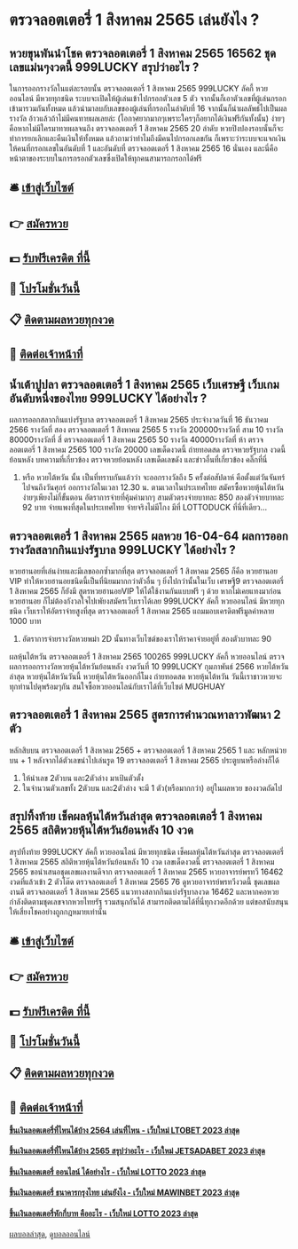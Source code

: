 # ตรวจลอตเตอรี่ 1 สิงหาคม 2565 เล่นยังไง ?
## หวยขุนพันนำโชค ตรวจลอตเตอรี่ 1 สิงหาคม 2565 16562 ชุดเลขแม่นๆงวดนี้ 999LUCKY สรุปว่าอะไร ?
ในการออกรางวัลในแต่ละรอบนั้น ตรวจลอตเตอรี่ 1 สิงหาคม 2565 999LUCKY ลัคกี้ หวยออนไลน์ มีหวยทุกชนิด ระบบจะเปิดให้ผู้เล่นเข้าไปกรอกตัวเลข 5 ตัว จากนั้นก็เอาตัวเลขที่ผู้เล่นกรอกเข้ามารวมกันทั้งหมด แล้วนำมาลบกับเลขของผู้เล่นที่กรอกในลำดับที่ 16 จากนั้นก็นำผลลัพธ์ไปเป็นผลรางวัล
อ้าวแล้วถ้าไม่มีคนทายผลเลยล่ะ (โอกาศยากมากๆเพราะใครๆก็อยากได้เงินฟรีกันทั้งนั้น)
ง่ายๆคือหากไม่มีใครมาทายผลจนถึง ตรวจลอตเตอรี่ 1 สิงหาคม 2565 20 ลำดับ หวยปิงปองรอบนั้นก็จะทำการยกเลิกและคืนเงินให้ทั้งหมด
แล้วถามว่าทำไมถึงมีคนไปกรอกเลขกัน ก็เพราะว่าระบบจะแจกเงินให้คนที่กรอกเลขในอันดับที่ 1 และอันดับที่ ตรวจลอตเตอรี่ 1 สิงหาคม 2565 16 นั่นเอง
และนี่คือหน้าตาของระบบในการกรอกตัวเลขซึ่งเปิดให้ทุกคนสามารถกรอกได้ฟรี

## 🛎 [เข้าสู่เว็บไซต์](https://bit.ly/3BG5bNw)
## 👉 [สมัครหวย](https://bit.ly/3BG5bNw)
## 💵 [รับฟรีเครดิต ที่นี้](https://bit.ly/3C3mvgS)
## 👑 [โปรโมชั่นวันนี้](https://bit.ly/3C3mvgS)
## 📋 [ติดตามผลหวยทุกงวด](https://bit.ly/3C3mvgS)
## 📱 [ติดต่อเจ้าหน้าที่](https://bit.ly/3C3mvgS)

## น้ำเต้าปูปลา ตรวจลอตเตอรี่ 1 สิงหาคม 2565 เว็บเศรษฐี เว็บเกมอันดับหนึ่งของไทย 999LUCKY ได้อย่างไร ?
ผลการออกสลากกินแบ่งรัฐบาล ตรวจลอตเตอรี่ 1 สิงหาคม 2565 ประจำงวดวันที่ 16 ธันวาคม 2566
รางวัลที่ สอง ตรวจลอตเตอรี่ 1 สิงหาคม 2565 5 รางวัล 200000รางวัลที่ สาม 10 รางวัล 80000รางวัลที่ สี่ ตรวจลอตเตอรี่ 1 สิงหาคม 2565 50 รางวัล 40000รางวัลที่ ห้า ตรวจลอตเตอรี่ 1 สิงหาคม 2565 100 รางวัล 20000
 เลขเด็ดงวดนี้ ถ่ายทอดสด ตรวจหวยรัฐบาล งวดนี้ ย้อนหลัง 
บทความที่เกี่ยวข้อง
ตรวจหวยย้อนหลัง เลขเด็ดเลขดัง และข่าวอื่นที่เกี่ยวข้อง คลิ๊กที่นี่
1. หรือ หวยไต้หวัน นั้น เป็นที่ทราบกันแล้วว่า จะออกรางวัลถึง 5 ครั้งต่อสัปดาห์ คือตั้งแต่วันจันทร์ไปจนถึงวันศุกร์ ออกรางวัลในเวลา 12.30 น. ตามเวลาในประเทศไทย สมัครซื้อหวยหุ้นไต้หวัน ง่ายๆเพียงไม่กี่ขั้นตอน อัตราการจ่ายที่คุ้มค่ามากๆ สามตัวตรงจ่ายบาทละ 850 สองตัวจ่ายบาทละ 92 บาท จ่ายแพงที่สุดในประเทศไทย จ่ายจริงไม่มีโกง มีที่ LOTTODUCK ที่นี่ที่เดียว…

## ตรวจลอตเตอรี่ 1 สิงหาคม 2565 ผลหวย 16-04-64 ผลการออกรางวัลสลากกินแบ่งรัฐบาล 999LUCKY ได้อย่างไร ?
หวยฮานอยที่เล่นง่ายและมีเลขออกซ้ำมากที่สุด ตรวจลอตเตอรี่ 1 สิงหาคม 2565 ก็คือ หวยฮานอย VIP ทำให้หวยฮานอยชนิดนี้เป็นที่นิยมมากกว่าตัวอื่น ๆ ยิ่งไปกว่านั้นในเว็บ เศรษฐี9 ตรวจลอตเตอรี่ 1 สิงหาคม 2565 ก็ยังมี สูตรหวยฮานอยVIP ให้ได้ใช้งานกันแบบฟรี ๆ ด้วย หากไม่เคยแทงมาก่อน หวยฮานอย ก็ไม่ต้องกังวลใจไปเพัยงสมัครเว็บเราได้เลย 999LUCKY ลัคกี้ หวยออนไลน์ มีหวยทุกชนิด เว็บเราให้อัตราจ่ายสูงที่สุด ตรวจลอตเตอรี่ 1 สิงหาคม 2565 แถมมอบเครดิตฟรีมูลค่าหลาย 1000 บาท
1. อัตราการจ่ายรางวัลหวยพม่า 2D นั้นทางเว็บไซต์ของเราให้ราคาจ่ายอยู่ที่ สองตัวบาทละ 90

ผลหุ้นไต้หวัน ตรวจลอตเตอรี่ 1 สิงหาคม 2565 100265 999LUCKY ลัคกี้ หวยออนไลน์ ตรวจผลการออกรางวัลหวยหุ้นไต้หวันย้อนหลัง งวดวันที่ 10 999LUCKY กุมภาพันธ์ 2566 หวยไต้หวันล่าสุด หวยหุ้นไต้หวันวันนี้ หวยหุ้นไต้หวันออกกี่โมง ถ่ายทอดสด หวยหุ้นไต้หวัน วันนี้เราชาวหวยจะทุกท่านไปดุพร้อมๆกัน สนใจซื้อหวยออนไลน์กับเราได้ที่เว็บไซต์ MUGHUAY

## ตรวจลอตเตอรี่ 1 สิงหาคม 2565 สูตรการคำนวณหาลาวพัฒนา 2 ตัว
หลักสิบบน ตรวจลอตเตอรี่ 1 สิงหาคม 2565 + ตรวจลอตเตอรี่ 1 สิงหาคม 2565 1 และ หลักหน่วยบน + 1
หลังจากได้ตัวเลขนำไปเล่นรูด 19 ตรวจลอตเตอรี่ 1 สิงหาคม 2565 ประตูบนหรือล่างก็ได้
1. ให้นำเลข 2ตัวบน และ2ตัวล่าง มาเป้นตัวตั้ง
2. ในจำนวนตัวเลขทั้ง 2ตัวบน และ2ตัวล่าง จะมี 1 ตัว(หรือมากกว่า) อยู่ในผลหวย ของงวดถัดไป

## สรุปทิ้งท้าย เช็คผลหุ้นไต้หวันล่าสุด ตรวจลอตเตอรี่ 1 สิงหาคม 2565 สถิติหวยหุ้นไต้หวันย้อนหลัง 10 งวด
สรุปทิ้งท้าย 999LUCKY ลัคกี้ หวยออนไลน์ มีหวยทุกชนิด เช็คผลหุ้นไต้หวันล่าสุด ตรวจลอตเตอรี่ 1 สิงหาคม 2565 สถิติหวยหุ้นไต้หวันย้อนหลัง 10 งวด เลขเด็ดงวดนี้ ตรวจลอตเตอรี่ 1 สิงหาคม 2565 ขอนำเสนอชุดเลขผลงานดีจาก ตรวจลอตเตอรี่ 1 สิงหาคม 2565 หวยอาจารย์พรทวี 16462 งวดที่แล้วเข้า 2 ตัวโต๊ด ตรวจลอตเตอรี่ 1 สิงหาคม 2565 76 ดูหวยอาจารย์พรทวีงวดนี้ ชุดเลขผลงานดี ตรวจลอตเตอรี่ 1 สิงหาคม 2565 แนวทางสลากกินแบ่งรัฐบาลงวด 16462 และหากคอหวยกำลังติดตามชุดเลขจากหวยไทยรัฐ รวมสนุกกันได้ สามารถติดตามได้ที่นี่ทุกงวดอีกด้วย แต่ขอสนับสนุนให้เสี่ยงโชคอย่างถูกกฎหมายเท่านั้น

## 🛎 [เข้าสู่เว็บไซต์](https://bit.ly/3BG5bNw)
## 👉 [สมัครหวย](https://bit.ly/3BG5bNw)
## 💵 [รับฟรีเครดิต ที่นี้](https://bit.ly/3C3mvgS)
## 👑 [โปรโมชั่นวันนี้](https://bit.ly/3C3mvgS)
## 📋 [ติดตามผลหวยทุกงวด](https://bit.ly/3C3mvgS)
## 📱 [ติดต่อเจ้าหน้าที่](https://bit.ly/3C3mvgS)

#### [ขึ้นเงินลอตเตอรี่ที่ไหนได้บ้าง 2564 เล่นที่ไหน - เว็บใหม่ LTOBET 2023 ล่าสุด](https://atom.io/themes/ขึ้นเงินลอตเตอรี่ที่ไหนได้บ้าง%202564%20เล่นที่ไหน%20-%20เว็บใหม่%20ltobet%202023%20ล่าสุด)
#### [ขึ้นเงินลอตเตอรี่ที่ไหนได้บ้าง 2565 สรุปว่าอะไร - เว็บใหม่ JETSADABET 2023 ล่าสุด](https://atom.io/themes/ขึ้นเงินลอตเตอรี่ที่ไหนได้บ้าง%202565%20สรุปว่าอะไร%20-%20เว็บใหม่%20jetsadabet%202023%20ล่าสุด)
#### [ขึ้นเงินลอตเตอรี่ ออนไลน์ ได้อย่างไร - เว็บใหม่ LOTTO 2023 ล่าสุด](https://atom.io/themes/ขึ้นเงินลอตเตอรี่%20ออนไลน์%20ได้อย่างไร%20-%20เว็บใหม่%20lotto%202023%20ล่าสุด)
#### [ขึ้นเงินลอตเตอรี่ ธนาคารกรุงไทย เล่นยังไง - เว็บใหม่ MAWINBET 2023 ล่าสุด](https://atom.io/themes/ขึ้นเงินลอตเตอรี่%20ธนาคารกรุงไทย%20เล่นยังไง%20-%20เว็บใหม่%20mawinbet%202023%20ล่าสุด)
#### [ขึ้นเงินลอตเตอรี่หักกี่บาท คืออะไร - เว็บใหม่ LOTTO 2023 ล่าสุด](https://atom.io/themes/ขึ้นเงินลอตเตอรี่หักกี่บาท%20คืออะไร%20-%20เว็บใหม่%20lotto%202023%20ล่าสุด)

[ผลบอลล่าสุด](https://siamsport.tv "ผลบอลล่าสุด"), [ดูบอลออนไลน์](https://siamsport.tv/ดูบอลสด "ดูบอลออนไลน์")